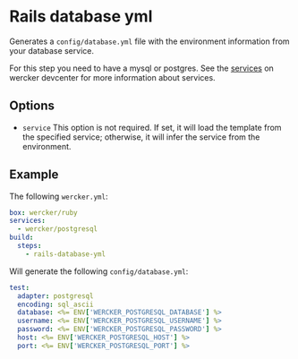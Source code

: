 # Rails database yml

Generates a `config/database.yml` file with the environment information from your database service.

For this step you need to have a mysql or postgres. See the [services](http://devcenter.wercker.com/articles/services/) on wercker devcenter for more information about services.

## Options

* `service` This option is not required. If set, it will load the template from the specified service; otherwise, it will infer the service from the environment.

## Example

The following `wercker.yml`:

``` yaml
box: wercker/ruby
services:
  - wercker/postgresql
build:
  steps:
    - rails-database-yml
```

Will generate the following `config/database.yml`:

``` yaml
test:
  adapter: postgresql
  encoding: sql_ascii
  database: <%= ENV['WERCKER_POSTGRESQL_DATABASE'] %>
  username: <%= ENV['WERCKER_POSTGRESQL_USERNAME'] %>
  password: <%= ENV['WERCKER_POSTGRESQL_PASSWORD'] %>
  host: <%= ENV['WERCKER_POSTGRESQL_HOST'] %>
  port: <%= ENV['WERCKER_POSTGRESQL_PORT'] %>
```
